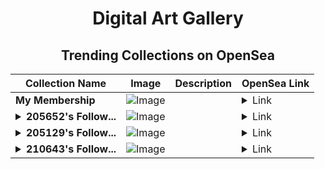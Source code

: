 <div align="center">

# Digital Art Gallery

## Trending Collections on OpenSea

| Collection Name                       | Image                                                                                     | Description                       | OpenSea Link                                                                                          |
|---------------------------------------|-------------------------------------------------------------------------------------------|-----------------------------------|--------------------------------------------------------------------------------------------------------|
| **My Membership** | ![Image](https://i.seadn.io/s/raw/files/2304d003cf33b67e7a29713b10a8c68b.png?w=500&auto=format?w=200&auto=format) |  | <details><summary>Link</summary>[My Membership](https://opensea.io/collection/my-membership-2)</details> |
| **<details><summary>205652's Follow...</summary>205652's Follower</details>** | ![Image](https://i.seadn.io/s/raw/files/19f9f090920392cc3650cbdf4361755b.png?w=500&auto=format?w=200&auto=format) |  | <details><summary>Link</summary>[205652's Follower](https://opensea.io/collection/205652-s-follower)</details> |
| **<details><summary>205129's Follow...</summary>205129's Follower</details>** | ![Image](https://i.seadn.io/s/raw/files/19f9f090920392cc3650cbdf4361755b.png?w=500&auto=format?w=200&auto=format) |  | <details><summary>Link</summary>[205129's Follower](https://opensea.io/collection/205129-s-follower)</details> |
| **<details><summary>210643's Follow...</summary>210643's Follower</details>** | ![Image](https://i.seadn.io/s/raw/files/19f9f090920392cc3650cbdf4361755b.png?w=500&auto=format?w=200&auto=format) |  | <details><summary>Link</summary>[210643's Follower](https://opensea.io/collection/210643-s-follower)</details> |

</div>
